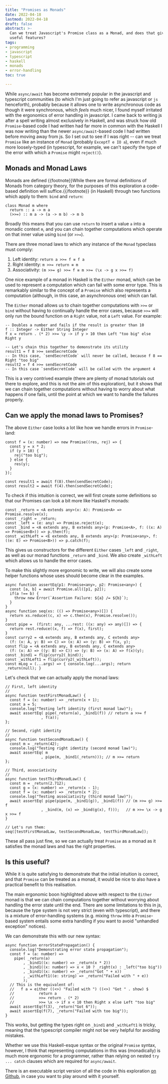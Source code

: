 ```yaml
---
title: "Promises as Monads"
date: 2022-04-18
lastmod: 2022-04-18
draft: false
abstract: >-
  Can we treat Javascript's Promise class as a Monad, and does that give us any
  useful features?
tags:
- programming
- javascript
- typescript
- haskell
- monads
- error-handling
toc: true

---
```


While `async/await` has become extremely popular in the javascript
and typescript communities (to which I'm just going to refer as
javascript or `js` henceforth), probably because it allows one to write
asynchronous code as though it were synchronous, which _feels_ much
nicer, I found myself irritated with the ergonomics of error handling
in javascript. I came back to writing js after a spell writing almost
exclusively in Haskell, and was struck how old `Promise`-based code I
had written had far more in common with the Haskell I was now writing
than the newer `async/await`-based code I had written before moving away
from js. So I set out to see if I was right -- can we treat `Promise`
like an instance of `Monad` (probably `ExceptT e IO a`), even if much
more loosely-typed (in typescript, for example, we can't specify the
type of the error with which a `Promise` might `reject()`).

## Monads and Monad Laws

Monads are defined {{footnote}}While there are formal definitions of
Monads from category theory, for the purposes of this exploration a
code-based definition will suffice.{{/footnote}} (in Haskell) through
two functions which apply to them: `bind` and `return`:

    class Monad m where
      return :: a -> m a
      (>>=) :: m a -> (a -> m b) -> m b

Broadly this means that you can use `return` to insert a value `a` into
a monadic context `m`, and you can chain together computations which
operate on that inner value using `bind` (or `>>=`).

There are three monad laws to which any instance of the `Monad`
typeclass must comply:

1. Left identity: `return a >>= f ≡ f a`
2. Right identity: `m >>= return ≡ m`
3. Associativity: `(m >>= g) >>= f ≡ m >>= (\x -> g x >>= f)`

One nice example of a monad in Haskell is the `Either` monad, which can
be used to represent a computation which can fail with some error type.
This is remarkably similar to the concept of a `Promise` which also
represents a computation (although, in this case, an asynchronous one)
which can fail.

The `Either` monad allows us to chain together computations with `>>=`
or `bind` without having to continually handle the error cases, because
`>>=` will only run the bound function on a `Right` value, not a `Left`
value. For example:

    -- Doubles a number and fails if the result is greater than 10
    f :: Integer -> Either String Integer
    f x = return . (* 2) >>= \y -> if y > 10 then Left "too big" else Right y

    -- Let's chain this together to demonstrate its utility
    result1 = f 8 >>= sendSecretCode
    -- In this case, `sendSecretCode` will never be called, because f 8 == Right "too big"
    result2 = f 4 >>= sendSecretCode
    -- In this case `sendSecretCode` will be called with the argument 4

This is a very contrived example (there are plenty of monad tutorials
out there to explore, and this is not the aim of this exploration), but
it shows that we can chain together computations without having to worry
about what happens if one fails, until the point at which we want to
handle the failures properly.

## Can we apply the monad laws to Promises?

The above `Either` case looks a lot like how we handle errors in
`Promise`-land:

    const f = (x: number) => new Promise((res, rej) => {
      const y = x * 2;
      if (y > 10) {
        rej("too big");
      } else {
        res(y);
      }
    });

    const result1 = await f(8).then(sendSecretCode);
    const result2 = await f(4).then(sendSecretCode);

To check if this intuition is correct, we will first create some
definitions so that our Promises can look a bit more like Haskell's
monads:

    const _return = <A extends any>(x: A): Promise<A> => Promise.resolve(x);
    const _right = _return;
    const _left = (e: any) => Promise.reject(e);
    const _bind = <A extends any, B extends any>(p: Promise<A>, f: ((x: A) => Promise<B>)) => p.then(f);
    const _withLeft = <E extends any, B extends any>(p: Promise<any>, f: ((e: E) => Promise<B>)) => p.catch(f);

This gives us constructors for the different `Either` cases `_left` and
`_right`, as well as our monad functions `_return` and `_bind`. We also
create `_withLeft` which allows us to handle the error cases.

To make this slightly more ergonomic to write, we will also create some
helper functions whose uses should become clear in the examples.

    async function assertEq(p1: Promise<any>, p2: Promise<any>) {
      const [a, b] = await Promise.all([p1, p2]);
      if(a !== b) {
        throw new Error(`Assertion Failure: ${a} /= ${b}`);
      }
    }
    async function seq(xs: (() => Promise<any>)[]) {
      return xs.reduce((c, x) => c.then(x), Promise.resolve());
    }
    const pipe =  (first: any, ...rest: ((x: any) => any)[]) => {
      return rest.reduce((x, f) => f(x), first);
    }
    const curry2 = <A extends any, B extends any, C extends any>
      (f: (x: A, y: B) => C) => (x: A) => (y: B) => f(x, y);
    const flip = <A extends any, B extends any, C extends any>
      (f: (x: A) => ((y: B) => C)) => (y: B) => (x: A) => f(x)(y);
    const _bind1 = flip(curry2(_bind));
    const _withLeft1 = flip(curry2(_withLeft));
    const mLog = (...args) => { console.log(...args); return _return(null); }

Let's check that we can actually apply the monad laws:

    // First, left identity
    //
    async function testFirstMonadLaw() {
      const f = (x: number) => _return(x + 1);
      const a = 5;
      console.log("Testing left identity (first monad law)");
      await assertEq( pipe(_return(a), _bind1(f)) // return a >>= f
                    , f(a));
    };

    // Second, right identity
    //
    async function testSecondMonadLaw() {
      const m = _return(42);
      console.log("Testing right identity (second monad law)");
      await assertEq( m
                    , pipe(m, _bind1(_return))); // m >>= return
    };

    // Third, associativity
    //
    async function testThirdMonadLaw() {
      const m = _return(2.712);
      const g = (x: number) => _return(x - 1);
      const f = (x: number) => _return(x * 2);
      console.log("Testing associativity (third monad law)");
      await assertEq( pipe(pipe(m, _bind1(g)), _bind1(f)) // (m >>= g) >>= f
                    , _bind(m, (x) => _bind(g(x), f)));   // m >>= \x -> g x >>= f
    }

    // Let's run them:
    seq([testFirstMonadLaw, testSecondMonadLaw, testThirdMonadLaw]);

These all pass just fine, so we can actually treat `Promise` as a monad as it
satisfies the monad laws and has the right properties.

## Is this useful?

While it is quite satisfying to demonstrate that the initial intuition
is correct, and that `Promise` can be treated as a monad, it would be
nice to also have a practical benefit to this realisation.

The main ergonomic boon highlighted above with respect to the `Either`
monad is that we can chain computations together without worrying about
handling the error state until the end. There are some limitations
to this in js, because the type system is not very strict (even with
typescript), and there is a mixture of error-handling systems (e.g.
mixing `throw` into a `Promise`-based system entails some extra handling
if you want to avoid "unhandled exception" notices).

We can demonstrate this with our new syntax:

    async function errorStatePropagation() {
      console.log("Demonstrating error state propagation");
      const f = (a: number) =>
        pipe( _return(a)
            , _bind1((x: number) => _return(x * 2))
            , _bind1((x: number) => x < 10 ? _right(x) : _left("too big"))
            , _bind1((x: number) => _return("Got " + x))
            , _withLeft1((e: string) => _return("Failed with " + e))
            );
      // This is the equivalent of:
      //   f a = either ((<>) "Failed with ") ((<>) "Got " . show) $
      //           return a
      //           >>= return . (* 2)
      //           >>= \x -> if x < 10 then Right x else Left "too big"
      await assertEq(f(3), _return("Got 6"));
      await assertEq(f(7), _return("Failed with too big"));
    }

This works, but getting the types right on `_bind1` and `_withLeft1` is
tricky, meaning that the typescript compiler might not be very helpful
for avoiding mistakes.

Whether we use this Haskell-esque syntax or the original `Promise`
syntax, however, I think that representing computations in this was
(monadically) is much more ergonomic for a programmer, rather than
relying on nested `try ... catch` clauses which are required for
`async/await`.

There is an executable script version of all the code in this exploration
[on Github](https://gist.github.com/gfarrell/d2504d12f85e80a8cc2933d587d320b3),
in case you want to play around with it yourself.
